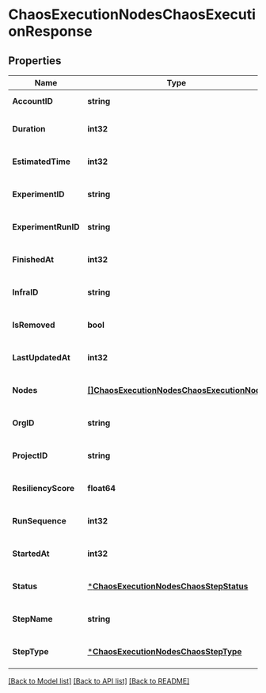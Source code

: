 # ChaosExecutionNodesChaosExecutionResponse

## Properties
Name | Type | Description | Notes
------------ | ------------- | ------------- | -------------
**AccountID** | **string** |  | [default to null]
**Duration** | **int32** |  | [optional] [default to null]
**EstimatedTime** | **int32** |  | [optional] [default to null]
**ExperimentID** | **string** |  | [optional] [default to null]
**ExperimentRunID** | **string** |  | [optional] [default to null]
**FinishedAt** | **int32** |  | [optional] [default to null]
**InfraID** | **string** |  | [optional] [default to null]
**IsRemoved** | **bool** |  | [optional] [default to null]
**LastUpdatedAt** | **int32** |  | [optional] [default to null]
**Nodes** | [**[]ChaosExecutionNodesChaosExecutionNode**](chaos_execution_nodes.ChaosExecutionNode.md) |  | [optional] [default to null]
**OrgID** | **string** |  | [optional] [default to null]
**ProjectID** | **string** |  | [optional] [default to null]
**ResiliencyScore** | **float64** |  | [optional] [default to null]
**RunSequence** | **int32** |  | [optional] [default to null]
**StartedAt** | **int32** |  | [optional] [default to null]
**Status** | [***ChaosExecutionNodesChaosStepStatus**](chaos_execution_nodes.ChaosStepStatus.md) |  | [optional] [default to null]
**StepName** | **string** |  | [optional] [default to null]
**StepType** | [***ChaosExecutionNodesChaosStepType**](chaos_execution_nodes.ChaosStepType.md) |  | [optional] [default to null]

[[Back to Model list]](../README.md#documentation-for-models) [[Back to API list]](../README.md#documentation-for-api-endpoints) [[Back to README]](../README.md)

